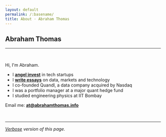 ```yaml
---
layout: default
permalink: /:basename/
title: About · Abraham Thomas
---
```


## Abraham Thomas

----

<br/>

Hi, I'm Abraham.  

* I **[angel invest](https://abrahamthomas.info/investing/)** in tech startups  
* I **[write essays](https://pivotal.substack.com)** on data, markets and technology  
* I co-founded Quandl, a data company acquired by Nasdaq  
* I was a portfolio manager at a major quant hedge fund  
* I studied engineering physics at IIT Bombay  

Email me: **at@abrahamthomas.info**

<br/>

----

*[Verbose](/about-verbose) version of this page.*